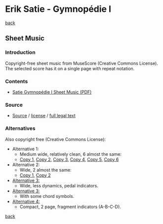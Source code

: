 Erik Satie - Gymnopédie Ⅰ
=========================

[back](../README.md)

Sheet Music
-----------

### Introduction

Copyright-free sheet music from MuseScore (Creative Commons License).  
The selected score has it on a single page with repeat notation.

### Contents

- [Satie Gymnopédie Ⅰ Sheet Music (PDF)](satie-gymnopedie-1-sheet-music.pdf)

### Source

- <a target="_blank" rel="noopener noreferrer" href="https://musescore.com/james_brigham/3-gymnop-dies-erik-satie-gymnopedie-no-1-single-page-erik-satie-1888">Source</a> / <a target="_blank" rel="noopener noreferrer" href="https://creativecommons.org/publicdomain/zero/1.0/">license</a> / <a target="_blank" rel="noopener noreferrer" href="https://creativecommons.org/publicdomain/zero/1.0/legalcode">full legal text</a>

### Alternatives

Also copyright free (Creative Commons License):  

- Alternative 1:
    -  Medium wide, relatively clean, 6 almost the same:
    - <a target="_blank" rel="noopener noreferrer" href="https://musescore.com/user/38325726/scores/6732139">Copy 1</a>, <a target="_blank" rel="noopener noreferrer" href="https://musescore.com/user/38223727/scores/6729204">Copy 2</a>, <a target="_blank" rel="noopener noreferrer" href="https://musescore.com/user/38272776/scores/6737168">Copy 3</a>, <a target="_blank" rel="noopener noreferrer" href="https://musescore.com/user/31929761/scores/5540613">Copy 4</a>, <a target="_blank" rel="noopener noreferrer" href="https://musescore.com/user/36700637/scores/6729256">Copy 5</a>, <a target="_blank" rel="noopener noreferrer" href="https://musescore.com/user/31909406/scores/5556216">Copy 6</a>
- Alternative 2:
    - Wide, 2 almost the same:
    - <a target="_blank" rel="noopener noreferrer" href="https://musescore.com/user/28514095/scores/5245660">Copy 1</a>, <a target="_blank" rel="noopener noreferrer" href="https://musescore.com/user/12387036/scores/5472726">Copy 2</a>
- <a target="_blank" rel="noopener noreferrer" href="https://musescore.com/isaiasplanetgmail_com/gymnopedie-no-1-erik-satie-gymnopedie-no-1">Alternative 3:</a>  
    - Wide, less dynamics, pedal indicators.
- <a target="_blank" rel="noopener noreferrer" href="https://musescore.com/user/32606518/scores/6569468">Alternative 3: </a>
    - With some chord symbols.
- <a target="_blank" rel="noopener noreferrer" href="https://musescore.com/user/11183436/scores/5534546">Alternative 4:</a>
    - Compact, 2 page, fragment indicators (A-B-C-D).

[back](../README.md)
